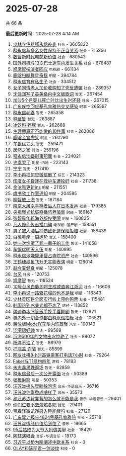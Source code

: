 # 2025-07-28

共 66 条


<!-- BEGIN -->

**最后更新时间**：2025-07-28 4:14 AM
1. [少林寺住持释永信被查](https://m.weibo.cn/search?containerid=100103type%3D1%26t%3D10%26q%3D%23%E5%B0%91%E6%9E%97%E5%AF%BA%E4%BD%8F%E6%8C%81%E9%87%8A%E6%B0%B8%E4%BF%A1%E8%A2%AB%E6%9F%A5%23&stream_entry_id=31&isnewpage=1&extparam=seat%3D1%26dgr%3D0%26q%3D%2523%25E5%25B0%2591%25E6%259E%2597%25E5%25AF%25BA%25E4%25BD%258F%25E6%258C%2581%25E9%2587%258A%25E6%25B0%25B8%25E4%25BF%25A1%25E8%25A2%25AB%25E6%259F%25A5%2523%26pos%3D0%26flag%3D16%26filter_type%3Drealtimehot%26stream_entry_id%3D31%26band_rank%3D1%26lcate%3D5001%26realpos%3D1%26cate%3D5001%26c_type%3D31%26display_time%3D1753634100%26pre_seqid%3D1753634100821010491396) `社会` - 3605822
2. [释永信与多名女性保持不正当关系](https://m.weibo.cn/search?containerid=100103type%3D1%26t%3D10%26q%3D%23%E9%87%8A%E6%B0%B8%E4%BF%A1%E4%B8%8E%E5%A4%9A%E5%90%8D%E5%A5%B3%E6%80%A7%E4%BF%9D%E6%8C%81%E4%B8%8D%E6%AD%A3%E5%BD%93%E5%85%B3%E7%B3%BB%23&stream_entry_id=31&isnewpage=1&extparam=seat%3D1%26dgr%3D0%26q%3D%2523%25E9%2587%258A%25E6%25B0%25B8%25E4%25BF%25A1%25E4%25B8%258E%25E5%25A4%259A%25E5%2590%258D%25E5%25A5%25B3%25E6%2580%25A7%25E4%25BF%259D%25E6%258C%2581%25E4%25B8%258D%25E6%25AD%25A3%25E5%25BD%2593%25E5%2585%25B3%25E7%25B3%25BB%2523%26pos%3D1%26flag%3D0%26filter_type%3Drealtimehot%26stream_entry_id%3D31%26band_rank%3D2%26lcate%3D5001%26realpos%3D2%26cate%3D5001%26c_type%3D31%26display_time%3D1753634100%26pre_seqid%3D1753634100821010491396) `社会` - 715356
3. [数智新时代电商新价值](https://m.weibo.cn/search?containerid=100103type%3D1%26t%3D10%26q%3D%23%E6%95%B0%E6%99%BA%E6%96%B0%E6%97%B6%E4%BB%A3%E7%94%B5%E5%95%86%E6%96%B0%E4%BB%B7%E5%80%BC%23&stream_entry_id=31&isnewpage=1&extparam=seat%3D1%26dgr%3D0%26q%3D%2523%25E6%2595%25B0%25E6%2599%25BA%25E6%2596%25B0%25E6%2597%25B6%25E4%25BB%25A3%25E7%2594%25B5%25E5%2595%2586%25E6%2596%25B0%25E4%25BB%25B7%25E5%2580%25BC%2523%26pos%3D2%26flag%3D0%26filter_type%3Drealtimehot%26stream_entry_id%3D31%26band_rank%3D3%26lcate%3D5001%26realpos%3D3%26cate%3D5001%26c_type%3D31%26display_time%3D1753634100%26pre_seqid%3D1753634100821010491396) `社会` - 680542
4. [国外司机与13岁巴士迷车内发生关系](https://m.weibo.cn/search?containerid=100103type%3D1%26t%3D10%26q%3D%23%E5%9B%BD%E5%A4%96%E5%8F%B8%E6%9C%BA%E4%B8%8E13%E5%B2%81%E5%B7%B4%E5%A3%AB%E8%BF%B7%E8%BD%A6%E5%86%85%E5%8F%91%E7%94%9F%E5%85%B3%E7%B3%BB%23&stream_entry_id=31&isnewpage=1&extparam=seat%3D1%26dgr%3D0%26q%3D%2523%25E5%259B%25BD%25E5%25A4%2596%25E5%258F%25B8%25E6%259C%25BA%25E4%25B8%258E13%25E5%25B2%2581%25E5%25B7%25B4%25E5%25A3%25AB%25E8%25BF%25B7%25E8%25BD%25A6%25E5%2586%2585%25E5%258F%2591%25E7%2594%259F%25E5%2585%25B3%25E7%25B3%25BB%2523%26pos%3D3%26flag%3D1%26filter_type%3Drealtimehot%26stream_entry_id%3D31%26band_rank%3D4%26lcate%3D5001%26realpos%3D4%26cate%3D5001%26c_type%3D31%26display_time%3D1753634100%26pre_seqid%3D1753634100821010491396) `社会` - 678487
5. [鸠摩智扮演者回应](https://m.weibo.cn/search?containerid=100103type%3D1%26t%3D10%26q%3D%23%E9%B8%A0%E6%91%A9%E6%99%BA%E6%89%AE%E6%BC%94%E8%80%85%E5%9B%9E%E5%BA%94%23&stream_entry_id=31&isnewpage=1&extparam=seat%3D1%26dgr%3D0%26q%3D%2523%25E9%25B8%25A0%25E6%2591%25A9%25E6%2599%25BA%25E6%2589%25AE%25E6%25BC%2594%25E8%2580%2585%25E5%259B%259E%25E5%25BA%2594%2523%26pos%3D4%26flag%3D2%26filter_type%3Drealtimehot%26stream_entry_id%3D31%26band_rank%3D5%26lcate%3D5001%26realpos%3D5%26cate%3D5001%26c_type%3D31%26display_time%3D1753634100%26pre_seqid%3D1753634100821010491396) `电视剧` - 661134
6. [鹿晗扫腿舞星奇摇](https://m.weibo.cn/search?containerid=100103type%3D1%26t%3D10%26q%3D%23%E9%B9%BF%E6%99%97%E6%89%AB%E8%85%BF%E8%88%9E%E6%98%9F%E5%A5%87%E6%91%87%23&stream_entry_id=31&isnewpage=1&extparam=seat%3D1%26dgr%3D0%26q%3D%2523%25E9%25B9%25BF%25E6%2599%2597%25E6%2589%25AB%25E8%2585%25BF%25E8%2588%259E%25E6%2598%259F%25E5%25A5%2587%25E6%2591%2587%2523%26pos%3D5%26flag%3D1%26filter_type%3Drealtimehot%26stream_entry_id%3D31%26band_rank%3D6%26lcate%3D5001%26realpos%3D6%26cate%3D5001%26c_type%3D31%26display_time%3D1753634100%26pre_seqid%3D1753634100821010491396) `明星` - 394784
7. [释永信育有私生子](https://m.weibo.cn/search?containerid=100103type%3D1%26t%3D10%26q%3D%23%E9%87%8A%E6%B0%B8%E4%BF%A1%E8%82%B2%E6%9C%89%E7%A7%81%E7%94%9F%E5%AD%90%23&stream_entry_id=31&isnewpage=1&extparam=seat%3D1%26dgr%3D0%26q%3D%2523%25E9%2587%258A%25E6%25B0%25B8%25E4%25BF%25A1%25E8%2582%25B2%25E6%259C%2589%25E7%25A7%2581%25E7%2594%259F%25E5%25AD%2590%2523%26pos%3D6%26flag%3D16%26filter_type%3Drealtimehot%26stream_entry_id%3D31%26band_rank%3D7%26lcate%3D5001%26realpos%3D7%26cate%3D5001%26c_type%3D31%26display_time%3D1753634100%26pre_seqid%3D1753634100821010491396) `社会` - 334512
8. [女子同情老人加价收购知了壳反遭骗](https://m.weibo.cn/search?containerid=100103type%3D1%26t%3D10%26q%3D%23%E5%A5%B3%E5%AD%90%E5%90%8C%E6%83%85%E8%80%81%E4%BA%BA%E5%8A%A0%E4%BB%B7%E6%94%B6%E8%B4%AD%E7%9F%A5%E4%BA%86%E5%A3%B3%E5%8F%8D%E9%81%AD%E9%AA%97%23&stream_entry_id=31&isnewpage=1&extparam=seat%3D1%26dgr%3D0%26q%3D%2523%25E5%25A5%25B3%25E5%25AD%2590%25E5%2590%258C%25E6%2583%2585%25E8%2580%2581%25E4%25BA%25BA%25E5%258A%25A0%25E4%25BB%25B7%25E6%2594%25B6%25E8%25B4%25AD%25E7%259F%25A5%25E4%25BA%2586%25E5%25A3%25B3%25E5%258F%258D%25E9%2581%25AD%25E9%25AA%2597%2523%26pos%3D19%26flag%3D1%26filter_type%3Drealtimehot%26stream_entry_id%3D31%26band_rank%3D20%26lcate%3D5001%26realpos%3D20%26cate%3D5001%26c_type%3D31%26display_time%3D1753634100%26pre_seqid%3D1753634100821010491396) `社会` - 289357
9. [沈佳润写了美美桑内中文版歌词](https://m.weibo.cn/search?containerid=100103type%3D1%26t%3D10%26q%3D%E6%B2%88%E4%BD%B3%E6%B6%A6%E5%86%99%E4%BA%86%E7%BE%8E%E7%BE%8E%E6%A1%91%E5%86%85%E4%B8%AD%E6%96%87%E7%89%88%E6%AD%8C%E8%AF%8D&stream_entry_id=31&isnewpage=1&extparam=seat%3D1%26dgr%3D0%26q%3D%25E6%25B2%2588%25E4%25BD%25B3%25E6%25B6%25A6%25E5%2586%2599%25E4%25BA%2586%25E7%25BE%258E%25E7%25BE%258E%25E6%25A1%2591%25E5%2586%2585%25E4%25B8%25AD%25E6%2596%2587%25E7%2589%2588%25E6%25AD%258C%25E8%25AF%258D%26pos%3D7%26flag%3D0%26filter_type%3Drealtimehot%26stream_entry_id%3D31%26band_rank%3D8%26lcate%3D5001%26realpos%3D8%26cate%3D5001%26c_type%3D31%26display_time%3D1753634100%26pre_seqid%3D1753634100821010491396) `暂无` - 267454
10. [加沙5个月婴儿死亡时比出生时还轻](https://m.weibo.cn/search?containerid=100103type%3D1%26t%3D10%26q%3D%23%E5%8A%A0%E6%B2%995%E4%B8%AA%E6%9C%88%E5%A9%B4%E5%84%BF%E6%AD%BB%E4%BA%A1%E6%97%B6%E6%AF%94%E5%87%BA%E7%94%9F%E6%97%B6%E8%BF%98%E8%BD%BB%23&stream_entry_id=31&isnewpage=1&extparam=seat%3D1%26dgr%3D0%26q%3D%2523%25E5%258A%25A0%25E6%25B2%25995%25E4%25B8%25AA%25E6%259C%2588%25E5%25A9%25B4%25E5%2584%25BF%25E6%25AD%25BB%25E4%25BA%25A1%25E6%2597%25B6%25E6%25AF%2594%25E5%2587%25BA%25E7%2594%259F%25E6%2597%25B6%25E8%25BF%2598%25E8%25BD%25BB%2523%26pos%3D8%26flag%3D0%26filter_type%3Drealtimehot%26stream_entry_id%3D31%26band_rank%3D9%26lcate%3D5001%26realpos%3D9%26cate%3D5001%26c_type%3D31%26display_time%3D1753634100%26pre_seqid%3D1753634100821010491396) `社会` - 267015
11. [广东疾控回应基孔肯雅热交叉感染](https://m.weibo.cn/search?containerid=100103type%3D1%26t%3D10%26q%3D%23%E5%B9%BF%E4%B8%9C%E7%96%BE%E6%8E%A7%E5%9B%9E%E5%BA%94%E5%9F%BA%E5%AD%94%E8%82%AF%E9%9B%85%E7%83%AD%E4%BA%A4%E5%8F%89%E6%84%9F%E6%9F%93%23&stream_entry_id=31&isnewpage=1&extparam=seat%3D1%26dgr%3D0%26q%3D%2523%25E5%25B9%25BF%25E4%25B8%259C%25E7%2596%25BE%25E6%258E%25A7%25E5%259B%259E%25E5%25BA%2594%25E5%259F%25BA%25E5%25AD%2594%25E8%2582%25AF%25E9%259B%2585%25E7%2583%25AD%25E4%25BA%25A4%25E5%258F%2589%25E6%2584%259F%25E6%259F%2593%2523%26pos%3D9%26flag%3D0%26filter_type%3Drealtimehot%26stream_entry_id%3D31%26band_rank%3D10%26lcate%3D5001%26realpos%3D10%26cate%3D5001%26c_type%3D31%26display_time%3D1753634100%26pre_seqid%3D1753634100821010491396) `时事` - 265597
12. [释永信老婆](https://m.weibo.cn/search?containerid=100103type%3D1%26t%3D10%26q%3D%E9%87%8A%E6%B0%B8%E4%BF%A1%E8%80%81%E5%A9%86&stream_entry_id=31&isnewpage=1&extparam=seat%3D1%26dgr%3D0%26q%3D%25E9%2587%258A%25E6%25B0%25B8%25E4%25BF%25A1%25E8%2580%2581%25E5%25A9%2586%26pos%3D10%26flag%3D1%26filter_type%3Drealtimehot%26stream_entry_id%3D31%26band_rank%3D11%26lcate%3D5001%26realpos%3D11%26cate%3D5001%26c_type%3D31%26display_time%3D1753634100%26pre_seqid%3D1753634100821010491396) `暂无` - 265358
13. [释延鲁](https://m.weibo.cn/search?containerid=100103type%3D1%26t%3D10%26q%3D%E9%87%8A%E5%BB%B6%E9%B2%81&stream_entry_id=31&isnewpage=1&extparam=seat%3D1%26dgr%3D0%26q%3D%25E9%2587%258A%25E5%25BB%25B6%25E9%25B2%2581%26pos%3D11%26flag%3D1%26filter_type%3Drealtimehot%26stream_entry_id%3D31%26band_rank%3D12%26lcate%3D5001%26realpos%3D12%26cate%3D5001%26c_type%3D31%26display_time%3D1753634100%26pre_seqid%3D1753634100821010491396) `暂无` - 263887
14. [冰饮料 猝死](https://m.weibo.cn/search?containerid=100103type%3D1%26t%3D10%26q%3D%E5%86%B0%E9%A5%AE%E6%96%99+%E7%8C%9D%E6%AD%BB&stream_entry_id=31&isnewpage=1&extparam=seat%3D1%26dgr%3D0%26q%3D%25E5%2586%25B0%25E9%25A5%25AE%25E6%2596%2599%2520%25E7%258C%259D%25E6%25AD%25BB%26pos%3D12%26flag%3D0%26filter_type%3Drealtimehot%26stream_entry_id%3D31%26band_rank%3D13%26lcate%3D5001%26realpos%3D13%26cate%3D5001%26c_type%3D31%26display_time%3D1753634100%26pre_seqid%3D1753634100821010491396) `暂无` - 262668
15. [生理期真正不能做的10件事](https://m.weibo.cn/search?containerid=100103type%3D1%26t%3D10%26q%3D%23%E7%94%9F%E7%90%86%E6%9C%9F%E7%9C%9F%E6%AD%A3%E4%B8%8D%E8%83%BD%E5%81%9A%E7%9A%8410%E4%BB%B6%E4%BA%8B%23&stream_entry_id=31&isnewpage=1&extparam=seat%3D1%26dgr%3D0%26q%3D%2523%25E7%2594%259F%25E7%2590%2586%25E6%259C%259F%25E7%259C%259F%25E6%25AD%25A3%25E4%25B8%258D%25E8%2583%25BD%25E5%2581%259A%25E7%259A%258410%25E4%25BB%25B6%25E4%25BA%258B%2523%26pos%3D13%26flag%3D0%26filter_type%3Drealtimehot%26stream_entry_id%3D31%26band_rank%3D14%26lcate%3D5001%26realpos%3D14%26cate%3D5001%26c_type%3D31%26display_time%3D1753634100%26pre_seqid%3D1753634100821010491396) `科普` - 262086
16. [鹿晗金宣虎笑](https://m.weibo.cn/search?containerid=100103type%3D1%26t%3D10%26q%3D%23%E9%B9%BF%E6%99%97%E9%87%91%E5%AE%A3%E8%99%8E%E7%AC%91%23&stream_entry_id=31&isnewpage=1&extparam=seat%3D1%26dgr%3D0%26q%3D%2523%25E9%25B9%25BF%25E6%2599%2597%25E9%2587%2591%25E5%25AE%25A3%25E8%2599%258E%25E7%25AC%2591%2523%26pos%3D14%26flag%3D1%26filter_type%3Drealtimehot%26stream_entry_id%3D31%26band_rank%3D15%26lcate%3D5001%26realpos%3D15%26cate%3D5001%26c_type%3D31%26display_time%3D1753634100%26pre_seqid%3D1753634100821010491396) `明星` - 260290
17. [车银优寸头](https://m.weibo.cn/search?containerid=100103type%3D1%26t%3D10%26q%3D%23%E8%BD%A6%E9%93%B6%E4%BC%98%E5%AF%B8%E5%A4%B4%23&stream_entry_id=31&isnewpage=1&extparam=seat%3D1%26dgr%3D0%26q%3D%2523%25E8%25BD%25A6%25E9%2593%25B6%25E4%25BC%2598%25E5%25AF%25B8%25E5%25A4%25B4%2523%26pos%3D15%26flag%3D0%26filter_type%3Drealtimehot%26stream_entry_id%3D31%26band_rank%3D16%26lcate%3D5001%26realpos%3D16%26cate%3D5001%26c_type%3D31%26display_time%3D1753634100%26pre_seqid%3D1753634100821010491396) `暂无` - 259471
18. [居然之家](https://m.weibo.cn/search?containerid=100103type%3D1%26t%3D10%26q%3D%E5%B1%85%E7%84%B6%E4%B9%8B%E5%AE%B6&stream_entry_id=31&isnewpage=1&extparam=seat%3D1%26dgr%3D0%26q%3D%25E5%25B1%2585%25E7%2584%25B6%25E4%25B9%258B%25E5%25AE%25B6%26pos%3D16%26flag%3D1%26filter_type%3Drealtimehot%26stream_entry_id%3D31%26band_rank%3D17%26lcate%3D5001%26realpos%3D17%26cate%3D5001%26c_type%3D31%26display_time%3D1753634100%26pre_seqid%3D1753634100821010491396) `其他` - 259196
19. [释永信涉嫌刑事犯罪](https://m.weibo.cn/search?containerid=100103type%3D1%26t%3D10%26q%3D%23%E9%87%8A%E6%B0%B8%E4%BF%A1%E6%B6%89%E5%AB%8C%E5%88%91%E4%BA%8B%E7%8A%AF%E7%BD%AA%23&stream_entry_id=31&isnewpage=1&extparam=seat%3D1%26dgr%3D0%26q%3D%2523%25E9%2587%258A%25E6%25B0%25B8%25E4%25BF%25A1%25E6%25B6%2589%25E5%25AB%258C%25E5%2588%2591%25E4%25BA%258B%25E7%258A%25AF%25E7%25BD%25AA%2523%26pos%3D18%26flag%3D0%26filter_type%3Drealtimehot%26stream_entry_id%3D31%26band_rank%3D19%26lcate%3D5001%26realpos%3D19%26cate%3D5001%26c_type%3D31%26display_time%3D1753634100%26pre_seqid%3D1753634100821010491396) `社会` - 234021
20. [许嵩哭了](https://m.weibo.cn/search?containerid=100103type%3D1%26t%3D10%26q%3D%E8%AE%B8%E5%B5%A9%E5%93%AD%E4%BA%86&stream_entry_id=31&isnewpage=1&extparam=seat%3D1%26dgr%3D0%26q%3D%25E8%25AE%25B8%25E5%25B5%25A9%25E5%2593%25AD%25E4%25BA%2586%26pos%3D17%26flag%3D1%26filter_type%3Drealtimehot%26stream_entry_id%3D31%26band_rank%3D18%26lcate%3D5001%26realpos%3D18%26cate%3D5001%26c_type%3D31%26display_time%3D1753634100%26pre_seqid%3D1753634100821010491396) `明星-内地` - 223143
21. [宁宁](https://m.weibo.cn/search?containerid=100103type%3D1%26t%3D10%26q%3D%E5%AE%81%E5%AE%81&stream_entry_id=31&isnewpage=1&extparam=seat%3D1%26dgr%3D0%26q%3D%25E5%25AE%2581%25E5%25AE%2581%26pos%3D20%26flag%3D0%26filter_type%3Drealtimehot%26stream_entry_id%3D31%26band_rank%3D21%26lcate%3D5001%26realpos%3D21%26cate%3D5001%26c_type%3D31%26display_time%3D1753634100%26pre_seqid%3D1753634100821010491396) `暂无` - 217410
22. [李小冉把何炅微信删了](https://m.weibo.cn/search?containerid=100103type%3D1%26t%3D10%26q%3D%E6%9D%8E%E5%B0%8F%E5%86%89%E6%8A%8A%E4%BD%95%E7%82%85%E5%BE%AE%E4%BF%A1%E5%88%A0%E4%BA%86&stream_entry_id=31&isnewpage=1&extparam=seat%3D1%26dgr%3D0%26q%3D%25E6%259D%258E%25E5%25B0%258F%25E5%2586%2589%25E6%258A%258A%25E4%25BD%2595%25E7%2582%2585%25E5%25BE%25AE%25E4%25BF%25A1%25E5%2588%25A0%25E4%25BA%2586%26pos%3D21%26flag%3D2%26filter_type%3Drealtimehot%26stream_entry_id%3D31%26band_rank%3D22%26lcate%3D5001%26realpos%3D22%26cate%3D5001%26c_type%3D31%26display_time%3D1753634100%26pre_seqid%3D1753634100821010491396) `综艺` - 214323
23. [印度女子昏迷在救护车遭轮奸](https://m.weibo.cn/search?containerid=100103type%3D1%26t%3D10%26q%3D%23%E5%8D%B0%E5%BA%A6%E5%A5%B3%E5%AD%90%E6%98%8F%E8%BF%B7%E5%9C%A8%E6%95%91%E6%8A%A4%E8%BD%A6%E9%81%AD%E8%BD%AE%E5%A5%B8%23&stream_entry_id=31&isnewpage=1&extparam=seat%3D1%26dgr%3D0%26q%3D%2523%25E5%258D%25B0%25E5%25BA%25A6%25E5%25A5%25B3%25E5%25AD%2590%25E6%2598%258F%25E8%25BF%25B7%25E5%259C%25A8%25E6%2595%2591%25E6%258A%25A4%25E8%25BD%25A6%25E9%2581%25AD%25E8%25BD%25AE%25E5%25A5%25B8%2523%26pos%3D22%26flag%3D0%26filter_type%3Drealtimehot%26stream_entry_id%3D31%26band_rank%3D23%26lcate%3D5001%26realpos%3D23%26cate%3D5001%26c_type%3D31%26display_time%3D1753634100%26pre_seqid%3D1753634100821010491396) `社会` - 211738
24. [金泫雅更新ins](https://m.weibo.cn/search?containerid=100103type%3D1%26t%3D10%26q%3D%23%E9%87%91%E6%B3%AB%E9%9B%85%E6%9B%B4%E6%96%B0ins%23&stream_entry_id=31&isnewpage=1&extparam=seat%3D1%26dgr%3D0%26q%3D%2523%25E9%2587%2591%25E6%25B3%25AB%25E9%259B%2585%25E6%259B%25B4%25E6%2596%25B0ins%2523%26pos%3D23%26flag%3D0%26filter_type%3Drealtimehot%26stream_entry_id%3D31%26band_rank%3D24%26lcate%3D5001%26realpos%3D24%26cate%3D5001%26c_type%3D31%26display_time%3D1753634100%26pre_seqid%3D1753634100821010491396) `明星` - 211551
25. [虞书欣工作室通知](https://m.weibo.cn/search?containerid=100103type%3D1%26t%3D10%26q%3D%23%E8%99%9E%E4%B9%A6%E6%AC%A3%E5%B7%A5%E4%BD%9C%E5%AE%A4%E9%80%9A%E7%9F%A5%23&stream_entry_id=31&isnewpage=1&extparam=seat%3D1%26dgr%3D0%26q%3D%2523%25E8%2599%259E%25E4%25B9%25A6%25E6%25AC%25A3%25E5%25B7%25A5%25E4%25BD%259C%25E5%25AE%25A4%25E9%2580%259A%25E7%259F%25A5%2523%26pos%3D24%26flag%3D0%26filter_type%3Drealtimehot%26stream_entry_id%3D31%26band_rank%3D25%26lcate%3D5001%26realpos%3D25%26cate%3D5001%26c_type%3D31%26display_time%3D1753634100%26pre_seqid%3D1753634100821010491396) `明星` - 204595
26. [柳智敏上海](https://m.weibo.cn/search?containerid=100103type%3D1%26t%3D10%26q%3D%E6%9F%B3%E6%99%BA%E6%95%8F%E4%B8%8A%E6%B5%B7&stream_entry_id=31&isnewpage=1&extparam=seat%3D1%26dgr%3D0%26q%3D%25E6%259F%25B3%25E6%2599%25BA%25E6%2595%258F%25E4%25B8%258A%25E6%25B5%25B7%26pos%3D25%26flag%3D0%26filter_type%3Drealtimehot%26stream_entry_id%3D31%26band_rank%3D26%26lcate%3D5001%26realpos%3D26%26cate%3D5001%26c_type%3D31%26display_time%3D1753634100%26pre_seqid%3D1753634100821010491396) `暂无` - 187184
27. [南京大屠杀幸存者后人在日本发声](https://m.weibo.cn/search?containerid=100103type%3D1%26t%3D10%26q%3D%23%E5%8D%97%E4%BA%AC%E5%A4%A7%E5%B1%A0%E6%9D%80%E5%B9%B8%E5%AD%98%E8%80%85%E5%90%8E%E4%BA%BA%E5%9C%A8%E6%97%A5%E6%9C%AC%E5%8F%91%E5%A3%B0%23&stream_entry_id=31&isnewpage=1&extparam=seat%3D1%26dgr%3D0%26q%3D%2523%25E5%258D%2597%25E4%25BA%25AC%25E5%25A4%25A7%25E5%25B1%25A0%25E6%259D%2580%25E5%25B9%25B8%25E5%25AD%2598%25E8%2580%2585%25E5%2590%258E%25E4%25BA%25BA%25E5%259C%25A8%25E6%2597%25A5%25E6%259C%25AC%25E5%258F%2591%25E5%25A3%25B0%2523%26pos%3D42%26flag%3D1%26filter_type%3Drealtimehot%26stream_entry_id%3D31%26band_rank%3D43%26lcate%3D5001%26realpos%3D43%26cate%3D5001%26c_type%3D31%26display_time%3D1753634100%26pre_seqid%3D1753634100821010491396) `社会` - 179385
28. [央视曝光私域直播坑老骗局](https://m.weibo.cn/search?containerid=100103type%3D1%26t%3D10%26q%3D%23%E5%A4%AE%E8%A7%86%E6%9B%9D%E5%85%89%E7%A7%81%E5%9F%9F%E7%9B%B4%E6%92%AD%E5%9D%91%E8%80%81%E9%AA%97%E5%B1%80%23&stream_entry_id=31&isnewpage=1&extparam=seat%3D1%26dgr%3D0%26q%3D%2523%25E5%25A4%25AE%25E8%25A7%2586%25E6%259B%259D%25E5%2585%2589%25E7%25A7%2581%25E5%259F%259F%25E7%259B%25B4%25E6%2592%25AD%25E5%259D%2591%25E8%2580%2581%25E9%25AA%2597%25E5%25B1%2580%2523%26pos%3D26%26flag%3D1%26filter_type%3Drealtimehot%26stream_entry_id%3D31%26band_rank%3D27%26lcate%3D5001%26realpos%3D27%26cate%3D5001%26c_type%3D31%26display_time%3D1753634100%26pre_seqid%3D1753634100821010491396) `财经` - 166167
29. [张碧晨年轮海外版权受限](https://m.weibo.cn/search?containerid=100103type%3D1%26t%3D10%26q%3D%23%E5%BC%A0%E7%A2%A7%E6%99%A8%E5%B9%B4%E8%BD%AE%E6%B5%B7%E5%A4%96%E7%89%88%E6%9D%83%E5%8F%97%E9%99%90%23&stream_entry_id=31&isnewpage=1&extparam=seat%3D1%26dgr%3D0%26q%3D%2523%25E5%25BC%25A0%25E7%25A2%25A7%25E6%2599%25A8%25E5%25B9%25B4%25E8%25BD%25AE%25E6%25B5%25B7%25E5%25A4%2596%25E7%2589%2588%25E6%259D%2583%25E5%258F%2597%25E9%2599%2590%2523%26pos%3D27%26flag%3D0%26filter_type%3Drealtimehot%26stream_entry_id%3D31%26band_rank%3D28%26lcate%3D5001%26realpos%3D28%26cate%3D5001%26c_type%3D31%26display_time%3D1753634100%26pre_seqid%3D1753634100821010491396) `明星` - 160825
30. [凡人修仙传首播口碑](https://m.weibo.cn/search?containerid=100103type%3D1%26t%3D10%26q%3D%E5%87%A1%E4%BA%BA%E4%BF%AE%E4%BB%99%E4%BC%A0%E9%A6%96%E6%92%AD%E5%8F%A3%E7%A2%91&stream_entry_id=31&isnewpage=1&extparam=seat%3D1%26dgr%3D0%26q%3D%25E5%2587%25A1%25E4%25BA%25BA%25E4%25BF%25AE%25E4%25BB%2599%25E4%25BC%25A0%25E9%25A6%2596%25E6%2592%25AD%25E5%258F%25A3%25E7%25A2%2591%26pos%3D28%26flag%3D0%26filter_type%3Drealtimehot%26stream_entry_id%3D31%26band_rank%3D29%26lcate%3D5001%26realpos%3D29%26cate%3D5001%26c_type%3D31%26display_time%3D1753634100%26pre_seqid%3D1753634100821010491396) `电视剧-国产剧` - 158551
31. [男子被人酒后捅伤致死遭保险拒赔](https://m.weibo.cn/search?containerid=100103type%3D1%26t%3D10%26q%3D%23%E7%94%B7%E5%AD%90%E8%A2%AB%E4%BA%BA%E9%85%92%E5%90%8E%E6%8D%85%E4%BC%A4%E8%87%B4%E6%AD%BB%E9%81%AD%E4%BF%9D%E9%99%A9%E6%8B%92%E8%B5%94%23&stream_entry_id=31&isnewpage=1&extparam=seat%3D1%26dgr%3D0%26q%3D%2523%25E7%2594%25B7%25E5%25AD%2590%25E8%25A2%25AB%25E4%25BA%25BA%25E9%2585%2592%25E5%2590%258E%25E6%258D%2585%25E4%25BC%25A4%25E8%2587%25B4%25E6%25AD%25BB%25E9%2581%25AD%25E4%25BF%259D%25E9%2599%25A9%25E6%258B%2592%25E8%25B5%2594%2523%26pos%3D29%26flag%3D1%26filter_type%3Drealtimehot%26stream_entry_id%3D31%26band_rank%3D30%26lcate%3D5001%26realpos%3D30%26cate%3D5001%26c_type%3D31%26display_time%3D1753634100%26pre_seqid%3D1753634100821010491396) `社会` - 158439
32. [白桃星座一周运势](https://m.weibo.cn/search?containerid=100103type%3D1%26t%3D10%26q%3D%E7%99%BD%E6%A1%83%E6%98%9F%E5%BA%A7%E4%B8%80%E5%91%A8%E8%BF%90%E5%8A%BF&stream_entry_id=31&isnewpage=1&extparam=seat%3D1%26dgr%3D0%26q%3D%25E7%2599%25BD%25E6%25A1%2583%25E6%2598%259F%25E5%25BA%25A7%25E4%25B8%2580%25E5%2591%25A8%25E8%25BF%2590%25E5%258A%25BF%26pos%3D30%26flag%3D1%26filter_type%3Drealtimehot%26stream_entry_id%3D31%26band_rank%3D31%26lcate%3D5001%26realpos%3D31%26cate%3D5001%26c_type%3D31%26display_time%3D1753634100%26pre_seqid%3D1753634100821010491396) `暂无` - 158400
33. [她一次性做了我一辈子的工作](https://m.weibo.cn/search?containerid=100103type%3D1%26t%3D10%26q%3D%E5%A5%B9%E4%B8%80%E6%AC%A1%E6%80%A7%E5%81%9A%E4%BA%86%E6%88%91%E4%B8%80%E8%BE%88%E5%AD%90%E7%9A%84%E5%B7%A5%E4%BD%9C&stream_entry_id=31&isnewpage=1&extparam=seat%3D1%26dgr%3D0%26q%3D%25E5%25A5%25B9%25E4%25B8%2580%25E6%25AC%25A1%25E6%2580%25A7%25E5%2581%259A%25E4%25BA%2586%25E6%2588%2591%25E4%25B8%2580%25E8%25BE%2588%25E5%25AD%2590%25E7%259A%2584%25E5%25B7%25A5%25E4%25BD%259C%26pos%3D31%26flag%3D0%26filter_type%3Drealtimehot%26stream_entry_id%3D31%26band_rank%3D32%26lcate%3D5001%26realpos%3D32%26cate%3D5001%26c_type%3D31%26display_time%3D1753634100%26pre_seqid%3D1753634100821010491396) `暂无` - 141658
34. [车银优明天入伍](https://m.weibo.cn/search?containerid=100103type%3D1%26t%3D10%26q%3D%23%E8%BD%A6%E9%93%B6%E4%BC%98%E6%98%8E%E5%A4%A9%E5%85%A5%E4%BC%8D%23&stream_entry_id=31&isnewpage=1&extparam=seat%3D1%26dgr%3D0%26q%3D%2523%25E8%25BD%25A6%25E9%2593%25B6%25E4%25BC%2598%25E6%2598%258E%25E5%25A4%25A9%25E5%2585%25A5%25E4%25BC%258D%2523%26pos%3D32%26flag%3D1%26filter_type%3Drealtimehot%26stream_entry_id%3D31%26band_rank%3D33%26lcate%3D5001%26realpos%3D33%26cate%3D5001%26c_type%3D31%26display_time%3D1753634100%26pre_seqid%3D1753634100821010491396) `明星` - 140895
35. [释永信涉嫌挪用侵占寺院资产](https://m.weibo.cn/search?containerid=100103type%3D1%26t%3D10%26q%3D%23%E9%87%8A%E6%B0%B8%E4%BF%A1%E6%B6%89%E5%AB%8C%E6%8C%AA%E7%94%A8%E4%BE%B5%E5%8D%A0%E5%AF%BA%E9%99%A2%E8%B5%84%E4%BA%A7%23&stream_entry_id=31&isnewpage=1&extparam=seat%3D1%26dgr%3D0%26q%3D%2523%25E9%2587%258A%25E6%25B0%25B8%25E4%25BF%25A1%25E6%25B6%2589%25E5%25AB%258C%25E6%258C%25AA%25E7%2594%25A8%25E4%25BE%25B5%25E5%258D%25A0%25E5%25AF%25BA%25E9%2599%25A2%25E8%25B5%2584%25E4%25BA%25A7%2523%26pos%3D33%26flag%3D0%26filter_type%3Drealtimehot%26stream_entry_id%3D31%26band_rank%3D34%26lcate%3D5001%26realpos%3D34%26cate%3D5001%26c_type%3D31%26display_time%3D1753634100%26pre_seqid%3D1753634100821010491396) `社会` - 140596
36. [王鹤棣咸鱼飞升无实物表演](https://m.weibo.cn/search?containerid=100103type%3D1%26t%3D10%26q%3D%23%E7%8E%8B%E9%B9%A4%E6%A3%A3%E5%92%B8%E9%B1%BC%E9%A3%9E%E5%8D%87%E6%97%A0%E5%AE%9E%E7%89%A9%E8%A1%A8%E6%BC%94%23&stream_entry_id=31&isnewpage=1&extparam=seat%3D1%26dgr%3D0%26q%3D%2523%25E7%258E%258B%25E9%25B9%25A4%25E6%25A3%25A3%25E5%2592%25B8%25E9%25B1%25BC%25E9%25A3%259E%25E5%258D%2587%25E6%2597%25A0%25E5%25AE%259E%25E7%2589%25A9%25E8%25A1%25A8%25E6%25BC%2594%2523%26pos%3D34%26flag%3D1%26filter_type%3Drealtimehot%26stream_entry_id%3D31%26band_rank%3D35%26lcate%3D5001%26realpos%3D35%26cate%3D5001%26c_type%3D31%26display_time%3D1753634100%26pre_seqid%3D1753634100821010491396) `明星` - 128014
37. [赵今麦健身](https://m.weibo.cn/search?containerid=100103type%3D1%26t%3D10%26q%3D%23%E8%B5%B5%E4%BB%8A%E9%BA%A6%E5%81%A5%E8%BA%AB%23&stream_entry_id=31&isnewpage=1&extparam=seat%3D1%26dgr%3D0%26q%3D%2523%25E8%25B5%25B5%25E4%25BB%258A%25E9%25BA%25A6%25E5%2581%25A5%25E8%25BA%25AB%2523%26pos%3D35%26flag%3D0%26filter_type%3Drealtimehot%26stream_entry_id%3D31%26band_rank%3D36%26lcate%3D5001%26realpos%3D36%26cate%3D5001%26c_type%3D31%26display_time%3D1753634100%26pre_seqid%3D1753634100821010491396) `明星` - 125078
38. [台风](https://m.weibo.cn/search?containerid=100103type%3D1%26t%3D10%26q%3D%E5%8F%B0%E9%A3%8E&stream_entry_id=31&isnewpage=1&extparam=seat%3D1%26dgr%3D0%26q%3D%25E5%258F%25B0%25E9%25A3%258E%26pos%3D36%26flag%3D1%26filter_type%3Drealtimehot%26stream_entry_id%3D31%26band_rank%3D37%26lcate%3D5001%26realpos%3D37%26cate%3D5001%26c_type%3D31%26display_time%3D1753634100%26pre_seqid%3D1753634100821010491396) `社会` - 120753
39. [鸠摩智](https://m.weibo.cn/search?containerid=100103type%3D1%26t%3D10%26q%3D%E9%B8%A0%E6%91%A9%E6%99%BA&stream_entry_id=31&isnewpage=1&extparam=seat%3D1%26dgr%3D0%26q%3D%25E9%25B8%25A0%25E6%2591%25A9%25E6%2599%25BA%26pos%3D46%26flag%3D1%26filter_type%3Drealtimehot%26stream_entry_id%3D31%26band_rank%3D47%26lcate%3D5001%26realpos%3D47%26cate%3D5001%26c_type%3D31%26display_time%3D1753634100%26pre_seqid%3D1753634100821010491396) `暂无` - 118524
40. [10号台风白鹿即将生成或直奔江浙沪](https://m.weibo.cn/search?containerid=100103type%3D1%26t%3D10%26q%3D%2310%E5%8F%B7%E5%8F%B0%E9%A3%8E%E7%99%BD%E9%B9%BF%E5%8D%B3%E5%B0%86%E7%94%9F%E6%88%90%E6%88%96%E7%9B%B4%E5%A5%94%E6%B1%9F%E6%B5%99%E6%B2%AA%23&stream_entry_id=31&isnewpage=1&extparam=seat%3D1%26dgr%3D0%26q%3D%252310%25E5%258F%25B7%25E5%258F%25B0%25E9%25A3%258E%25E7%2599%25BD%25E9%25B9%25BF%25E5%258D%25B3%25E5%25B0%2586%25E7%2594%259F%25E6%2588%2590%25E6%2588%2596%25E7%259B%25B4%25E5%25A5%2594%25E6%25B1%259F%25E6%25B5%2599%25E6%25B2%25AA%2523%26pos%3D37%26flag%3D0%26filter_type%3Drealtimehot%26stream_entry_id%3D31%26band_rank%3D38%26lcate%3D5001%26realpos%3D38%26cate%3D5001%26c_type%3D31%26display_time%3D1753634100%26pre_seqid%3D1753634100821010491396) `社会` - 116606
41. [李小冉说一路繁花塌的也不是我](https://m.weibo.cn/search?containerid=100103type%3D1%26t%3D10%26q%3D%23%E6%9D%8E%E5%B0%8F%E5%86%89%E8%AF%B4%E4%B8%80%E8%B7%AF%E7%B9%81%E8%8A%B1%E5%A1%8C%E7%9A%84%E4%B9%9F%E4%B8%8D%E6%98%AF%E6%88%91%23&stream_entry_id=31&isnewpage=1&extparam=seat%3D1%26dgr%3D0%26q%3D%2523%25E6%259D%258E%25E5%25B0%258F%25E5%2586%2589%25E8%25AF%25B4%25E4%25B8%2580%25E8%25B7%25AF%25E7%25B9%2581%25E8%258A%25B1%25E5%25A1%258C%25E7%259A%2584%25E4%25B9%259F%25E4%25B8%258D%25E6%2598%25AF%25E6%2588%2591%2523%26pos%3D38%26flag%3D0%26filter_type%3Drealtimehot%26stream_entry_id%3D31%26band_rank%3D39%26lcate%3D5001%26realpos%3D39%26cate%3D5001%26c_type%3D31%26display_time%3D1753634100%26pre_seqid%3D1753634100821010491396) `明星` - 116343
42. [少林景区将全面实行线上预约购票](https://m.weibo.cn/search?containerid=100103type%3D1%26t%3D10%26q%3D%23%E5%B0%91%E6%9E%97%E6%99%AF%E5%8C%BA%E5%B0%86%E5%85%A8%E9%9D%A2%E5%AE%9E%E8%A1%8C%E7%BA%BF%E4%B8%8A%E9%A2%84%E7%BA%A6%E8%B4%AD%E7%A5%A8%23&stream_entry_id=31&isnewpage=1&extparam=seat%3D1%26dgr%3D0%26q%3D%2523%25E5%25B0%2591%25E6%259E%2597%25E6%2599%25AF%25E5%258C%25BA%25E5%25B0%2586%25E5%2585%25A8%25E9%259D%25A2%25E5%25AE%259E%25E8%25A1%258C%25E7%25BA%25BF%25E4%25B8%258A%25E9%25A2%2584%25E7%25BA%25A6%25E8%25B4%25AD%25E7%25A5%25A8%2523%26pos%3D39%26flag%3D1%26filter_type%3Drealtimehot%26stream_entry_id%3D31%26band_rank%3D40%26lcate%3D5001%26realpos%3D40%26cate%3D5001%26c_type%3D31%26display_time%3D1753634100%26pre_seqid%3D1753634100821010491396) `社会` - 115481
43. [韩国热到冰美式都不冰了](https://m.weibo.cn/search?containerid=100103type%3D1%26t%3D10%26q%3D%23%E9%9F%A9%E5%9B%BD%E7%83%AD%E5%88%B0%E5%86%B0%E7%BE%8E%E5%BC%8F%E9%83%BD%E4%B8%8D%E5%86%B0%E4%BA%86%23&stream_entry_id=31&isnewpage=1&extparam=seat%3D1%26dgr%3D0%26q%3D%2523%25E9%259F%25A9%25E5%259B%25BD%25E7%2583%25AD%25E5%2588%25B0%25E5%2586%25B0%25E7%25BE%258E%25E5%25BC%258F%25E9%2583%25BD%25E4%25B8%258D%25E5%2586%25B0%25E4%25BA%2586%2523%26pos%3D40%26flag%3D1%26filter_type%3Drealtimehot%26stream_entry_id%3D31%26band_rank%3D41%26lcate%3D5001%26realpos%3D41%26cate%3D5001%26c_type%3D31%26display_time%3D1753634100%26pre_seqid%3D1753634100821010491396) `财经` - 113852
44. [偶遇李冰冰管乐手挽手看舞剧](https://m.weibo.cn/search?containerid=100103type%3D1%26t%3D10%26q%3D%E5%81%B6%E9%81%87%E6%9D%8E%E5%86%B0%E5%86%B0%E7%AE%A1%E4%B9%90%E6%89%8B%E6%8C%BD%E6%89%8B%E7%9C%8B%E8%88%9E%E5%89%A7&stream_entry_id=31&isnewpage=1&extparam=seat%3D1%26dgr%3D0%26q%3D%25E5%2581%25B6%25E9%2581%2587%25E6%259D%258E%25E5%2586%25B0%25E5%2586%25B0%25E7%25AE%25A1%25E4%25B9%2590%25E6%2589%258B%25E6%258C%25BD%25E6%2589%258B%25E7%259C%258B%25E8%2588%259E%25E5%2589%25A7%26pos%3D41%26flag%3D0%26filter_type%3Drealtimehot%26stream_entry_id%3D31%26band_rank%3D42%26lcate%3D5001%26realpos%3D42%26cate%3D5001%26c_type%3D31%26display_time%3D1753634100%26pre_seqid%3D1753634100821010491396) `暂无` - 112821
45. [寺内外一切合作都由释永信拍板](https://m.weibo.cn/search?containerid=100103type%3D1%26t%3D10%26q%3D%23%E5%AF%BA%E5%86%85%E5%A4%96%E4%B8%80%E5%88%87%E5%90%88%E4%BD%9C%E9%83%BD%E7%94%B1%E9%87%8A%E6%B0%B8%E4%BF%A1%E6%8B%8D%E6%9D%BF%23&stream_entry_id=31&isnewpage=1&extparam=seat%3D1%26dgr%3D0%26q%3D%2523%25E5%25AF%25BA%25E5%2586%2585%25E5%25A4%2596%25E4%25B8%2580%25E5%2588%2587%25E5%2590%2588%25E4%25BD%259C%25E9%2583%25BD%25E7%2594%25B1%25E9%2587%258A%25E6%25B0%25B8%25E4%25BF%25A1%25E6%258B%258D%25E6%259D%25BF%2523%26pos%3D43%26flag%3D1%26filter_type%3Drealtimehot%26stream_entry_id%3D31%26band_rank%3D44%26lcate%3D5001%26realpos%3D44%26cate%3D5001%26c_type%3D31%26display_time%3D1753634100%26pre_seqid%3D1753634100821010491396) `社会` - 105521
46. [廉价版ModelY车型内饰首曝](https://m.weibo.cn/search?containerid=100103type%3D1%26t%3D10%26q%3D%23%E5%BB%89%E4%BB%B7%E7%89%88ModelY%E8%BD%A6%E5%9E%8B%E5%86%85%E9%A5%B0%E9%A6%96%E6%9B%9D%23&stream_entry_id=31&isnewpage=1&extparam=seat%3D1%26dgr%3D0%26q%3D%2523%25E5%25BB%2589%25E4%25BB%25B7%25E7%2589%2588ModelY%25E8%25BD%25A6%25E5%259E%258B%25E5%2586%2585%25E9%25A5%25B0%25E9%25A6%2596%25E6%259B%259D%2523%26pos%3D44%26flag%3D0%26filter_type%3Drealtimehot%26stream_entry_id%3D31%26band_rank%3D45%26lcate%3D5001%26realpos%3D45%26cate%3D5001%26c_type%3D31%26display_time%3D1753634100%26pre_seqid%3D1753634100821010491396) `汽车` - 100149
47. [毕雯珺好帅](https://m.weibo.cn/search?containerid=100103type%3D1%26t%3D10%26q%3D%E6%AF%95%E9%9B%AF%E7%8F%BA%E5%A5%BD%E5%B8%85&stream_entry_id=31&isnewpage=1&extparam=seat%3D1%26dgr%3D0%26q%3D%25E6%25AF%2595%25E9%259B%25AF%25E7%258F%25BA%25E5%25A5%25BD%25E5%25B8%2585%26pos%3D45%26flag%3D0%26filter_type%3Drealtimehot%26stream_entry_id%3D31%26band_rank%3D46%26lcate%3D5001%26realpos%3D46%26cate%3D5001%26c_type%3D31%26display_time%3D1753634100%26pre_seqid%3D1753634100821010491396) `暂无` - 99569
48. [沉海500年的文物出水惊艳了](https://m.weibo.cn/search?containerid=100103type%3D1%26t%3D10%26q%3D%23%E6%B2%89%E6%B5%B7500%E5%B9%B4%E7%9A%84%E6%96%87%E7%89%A9%E5%87%BA%E6%B0%B4%E6%83%8A%E8%89%B3%E4%BA%86%23&stream_entry_id=31&isnewpage=1&extparam=seat%3D1%26q%3D%2523%25E6%25B2%2589%25E6%25B5%25B7500%25E5%25B9%25B4%25E7%259A%2584%25E6%2596%2587%25E7%2589%25A9%25E5%2587%25BA%25E6%25B0%25B4%25E6%2583%258A%25E8%2589%25B3%25E4%25BA%2586%2523%26dgr%3D0%26band_rank%3D28%26filter_type%3Drealtimehot%26cate%3D5001%26flag%3D1%26realpos%3D28%26pos%3D27%26stream_entry_id%3D31%26c_type%3D31%26lcate%3D5001%26display_time%3D1753637280%26pre_seqid%3D17536372799890055554) `社会` - 89072
49. [杨洋不油了](https://m.weibo.cn/search?containerid=100103type%3D1%26t%3D10%26q%3D%E6%9D%A8%E6%B4%8B%E4%B8%8D%E6%B2%B9%E4%BA%86&stream_entry_id=31&isnewpage=1&extparam=seat%3D1%26dgr%3D0%26q%3D%25E6%259D%25A8%25E6%25B4%258B%25E4%25B8%258D%25E6%25B2%25B9%25E4%25BA%2586%26pos%3D47%26flag%3D0%26filter_type%3Drealtimehot%26stream_entry_id%3D31%26band_rank%3D48%26lcate%3D5001%26realpos%3D48%26cate%3D5001%26c_type%3D31%26display_time%3D1753634100%26pre_seqid%3D1753634100821010491396) `暂无` - 86979
50. [拧瓶盖 诈骗](https://m.weibo.cn/search?containerid=100103type%3D1%26t%3D10%26q%3D%E6%8B%A7%E7%93%B6%E7%9B%96+%E8%AF%88%E9%AA%97&stream_entry_id=31&isnewpage=1&extparam=seat%3D1%26band_rank%3D19%26q%3D%25E6%258B%25A7%25E7%2593%25B6%25E7%259B%2596%2520%25E8%25AF%2588%25E9%25AA%2597%26dgr%3D0%26filter_type%3Drealtimehot%26realpos%3D19%26c_type%3D31%26cate%3D5001%26lcate%3D5001%26stream_entry_id%3D31%26pos%3D18%26flag%3D1%26display_time%3D1753644311%26pre_seqid%3D1753644311230010209687) `暂无` - 85899
51. [网友吐槽8小时高铁乘客打电话7小时](https://m.weibo.cn/search?containerid=100103type%3D1%26t%3D10%26q%3D%23%E7%BD%91%E5%8F%8B%E5%90%90%E6%A7%BD8%E5%B0%8F%E6%97%B6%E9%AB%98%E9%93%81%E4%B9%98%E5%AE%A2%E6%89%93%E7%94%B5%E8%AF%9D7%E5%B0%8F%E6%97%B6%23&stream_entry_id=31&isnewpage=1&extparam=seat%3D1%26dgr%3D0%26q%3D%2523%25E7%25BD%2591%25E5%258F%258B%25E5%2590%2590%25E6%25A7%25BD8%25E5%25B0%258F%25E6%2597%25B6%25E9%25AB%2598%25E9%2593%2581%25E4%25B9%2598%25E5%25AE%25A2%25E6%2589%2593%25E7%2594%25B5%25E8%25AF%259D7%25E5%25B0%258F%25E6%2597%25B6%2523%26pos%3D48%26flag%3D0%26filter_type%3Drealtimehot%26stream_entry_id%3D31%26band_rank%3D49%26lcate%3D5001%26realpos%3D49%26cate%3D5001%26c_type%3D31%26display_time%3D1753634100%26pre_seqid%3D1753634100821010491396) `社会` - 79264
52. [Faker与T1续约四年](https://m.weibo.cn/search?containerid=100103type%3D1%26t%3D10%26q%3D%23Faker%E4%B8%8ET1%E7%BB%AD%E7%BA%A6%E5%9B%9B%E5%B9%B4%23&stream_entry_id=31&isnewpage=1&extparam=seat%3D1%26dgr%3D0%26q%3D%2523Faker%25E4%25B8%258ET1%25E7%25BB%25AD%25E7%25BA%25A6%25E5%259B%259B%25E5%25B9%25B4%2523%26pos%3D49%26flag%3D0%26filter_type%3Drealtimehot%26stream_entry_id%3D31%26band_rank%3D50%26lcate%3D5001%26realpos%3D50%26cate%3D5001%26c_type%3D31%26display_time%3D1753634100%26pre_seqid%3D1753634100821010491396) `游戏` - 78183
53. [朱志鑫黑珠返场](https://m.weibo.cn/search?containerid=100103type%3D1%26t%3D10%26q%3D%23%E6%9C%B1%E5%BF%97%E9%91%AB%E9%BB%91%E7%8F%A0%E8%BF%94%E5%9C%BA%23&stream_entry_id=31&isnewpage=1&extparam=seat%3D1%26q%3D%2523%25E6%259C%25B1%25E5%25BF%2597%25E9%2591%25AB%25E9%25BB%2591%25E7%258F%25A0%25E8%25BF%2594%25E5%259C%25BA%2523%26dgr%3D0%26band_rank%3D37%26filter_type%3Drealtimehot%26cate%3D5001%26flag%3D1%26realpos%3D37%26pos%3D36%26stream_entry_id%3D31%26c_type%3D31%26lcate%3D5001%26display_time%3D1753637280%26pre_seqid%3D17536372799890055554) `暂无` - 62859
54. [释永信最后一次公开露面](https://m.weibo.cn/search?containerid=100103type%3D1%26t%3D10%26q%3D%23%E9%87%8A%E6%B0%B8%E4%BF%A1%E6%9C%80%E5%90%8E%E4%B8%80%E6%AC%A1%E5%85%AC%E5%BC%80%E9%9C%B2%E9%9D%A2%23&stream_entry_id=31&isnewpage=1&extparam=seat%3D1%26q%3D%2523%25E9%2587%258A%25E6%25B0%25B8%25E4%25BF%25A1%25E6%259C%2580%25E5%2590%258E%25E4%25B8%2580%25E6%25AC%25A1%25E5%2585%25AC%25E5%25BC%2580%25E9%259C%25B2%25E9%259D%25A2%2523%26dgr%3D0%26band_rank%3D46%26filter_type%3Drealtimehot%26cate%3D5001%26flag%3D0%26realpos%3D46%26pos%3D45%26stream_entry_id%3D31%26c_type%3D31%26lcate%3D5001%26display_time%3D1753637280%26pre_seqid%3D17536372799890055554) `社会` - 50389
55. [张极射箭](https://m.weibo.cn/search?containerid=100103type%3D1%26t%3D10%26q%3D%E5%BC%A0%E6%9E%81%E5%B0%84%E7%AE%AD&stream_entry_id=31&isnewpage=1&extparam=seat%3D1%26q%3D%25E5%25BC%25A0%25E6%259E%2581%25E5%25B0%2584%25E7%25AE%25AD%26dgr%3D0%26band_rank%3D50%26filter_type%3Drealtimehot%26cate%3D5001%26flag%3D1%26realpos%3D50%26pos%3D49%26stream_entry_id%3D31%26c_type%3D31%26lcate%3D5001%26display_time%3D1753637280%26pre_seqid%3D17536372799890055554) `明星` - 50353
56. [汪苏泷摇头晃脑躲泡泡](https://m.weibo.cn/search?containerid=100103type%3D1%26t%3D10%26q%3D%E6%B1%AA%E8%8B%8F%E6%B3%B7%E6%91%87%E5%A4%B4%E6%99%83%E8%84%91%E8%BA%B2%E6%B3%A1%E6%B3%A1&stream_entry_id=31&isnewpage=1&extparam=seat%3D1%26realpos%3D31%26pos%3D31%26flag%3D1%26filter_type%3Drealtimehot%26lcate%3D5001%26c_type%3D31%26cate%3D5001%26band_rank%3D31%26dgr%3D0%26q%3D%25E6%25B1%25AA%25E8%258B%258F%25E6%25B3%25B7%25E6%2591%2587%25E5%25A4%25B4%25E6%2599%2583%25E8%2584%2591%25E8%25BA%25B2%25E6%25B3%25A1%25E6%25B3%25A1%26stream_entry_id%3D31%26display_time%3D1753641583%26pre_seqid%3D175364158331702403802159) `音乐-华语音乐` - 36716
57. [汪苏泷你得香成啥样了](https://m.weibo.cn/search?containerid=100103type%3D1%26t%3D10%26q%3D%E6%B1%AA%E8%8B%8F%E6%B3%B7%E4%BD%A0%E5%BE%97%E9%A6%99%E6%88%90%E5%95%A5%E6%A0%B7%E4%BA%86&stream_entry_id=31&isnewpage=1&extparam=seat%3D1%26band_rank%3D27%26q%3D%25E6%25B1%25AA%25E8%258B%258F%25E6%25B3%25B7%25E4%25BD%25A0%25E5%25BE%2597%25E9%25A6%2599%25E6%2588%2590%25E5%2595%25A5%25E6%25A0%25B7%25E4%25BA%2586%26dgr%3D0%26filter_type%3Drealtimehot%26realpos%3D27%26c_type%3D31%26cate%3D5001%26lcate%3D5001%26stream_entry_id%3D31%26pos%3D26%26flag%3D1%26display_time%3D1753644311%26pre_seqid%3D1753644311230010209687) `音乐` - 35573
58. [和汪苏泷背靠背的怎么就不能是我](https://m.weibo.cn/search?containerid=100103type%3D1%26t%3D10%26q%3D%E5%92%8C%E6%B1%AA%E8%8B%8F%E6%B3%B7%E8%83%8C%E9%9D%A0%E8%83%8C%E7%9A%84%E6%80%8E%E4%B9%88%E5%B0%B1%E4%B8%8D%E8%83%BD%E6%98%AF%E6%88%91&stream_entry_id=31&isnewpage=1&extparam=seat%3D1%26realpos%3D48%26pos%3D48%26flag%3D1%26filter_type%3Drealtimehot%26lcate%3D5001%26c_type%3D31%26cate%3D5001%26band_rank%3D48%26dgr%3D0%26q%3D%25E5%2592%258C%25E6%25B1%25AA%25E8%258B%258F%25E6%25B3%25B7%25E8%2583%258C%25E9%259D%25A0%25E8%2583%258C%25E7%259A%2584%25E6%2580%258E%25E4%25B9%2588%25E5%25B0%25B1%25E4%25B8%258D%25E8%2583%25BD%25E6%2598%25AF%25E6%2588%2591%26stream_entry_id%3D31%26display_time%3D1753641583%26pre_seqid%3D175364158331702403802159) `音乐-华语音乐` - 29401
59. [你们仨要不去演燃冬吧](https://m.weibo.cn/search?containerid=100103type%3D1%26t%3D10%26q%3D%23%E4%BD%A0%E4%BB%AC%E4%BB%A8%E8%A6%81%E4%B8%8D%E5%8E%BB%E6%BC%94%E7%87%83%E5%86%AC%E5%90%A7%23&stream_entry_id=31&isnewpage=1&extparam=seat%3D1%26realpos%3D49%26pos%3D49%26flag%3D1%26filter_type%3Drealtimehot%26lcate%3D5001%26c_type%3D31%26cate%3D5001%26band_rank%3D49%26dgr%3D0%26q%3D%2523%25E4%25BD%25A0%25E4%25BB%25AC%25E4%25BB%25A8%25E8%25A6%2581%25E4%25B8%258D%25E5%258E%25BB%25E6%25BC%2594%25E7%2587%2583%25E5%2586%25AC%25E5%2590%25A7%2523%26stream_entry_id%3D31%26display_time%3D1753641583%26pre_seqid%3D175364158331702403802159) `暂无` - 29401
60. [带着轻微饥饿感入睡能瘦吗](https://m.weibo.cn/search?containerid=100103type%3D1%26t%3D10%26q%3D%23%E5%B8%A6%E7%9D%80%E8%BD%BB%E5%BE%AE%E9%A5%A5%E9%A5%BF%E6%84%9F%E5%85%A5%E7%9D%A1%E8%83%BD%E7%98%A6%E5%90%97%23&stream_entry_id=31&isnewpage=1&extparam=seat%3D1%26band_rank%3D35%26q%3D%2523%25E5%25B8%25A6%25E7%259D%2580%25E8%25BD%25BB%25E5%25BE%25AE%25E9%25A5%25A5%25E9%25A5%25BF%25E6%2584%259F%25E5%2585%25A5%25E7%259D%25A1%25E8%2583%25BD%25E7%2598%25A6%25E5%2590%2597%2523%26dgr%3D0%26filter_type%3Drealtimehot%26realpos%3D35%26c_type%3D31%26cate%3D5001%26lcate%3D5001%26stream_entry_id%3D31%26pos%3D34%26flag%3D1%26display_time%3D1753644311%26pre_seqid%3D1753644311230010209687) `社会` - 27129
61. [广东累计报告4824例基孔肯雅热](https://m.weibo.cn/search?containerid=100103type%3D1%26t%3D10%26q%3D%23%E5%B9%BF%E4%B8%9C%E7%B4%AF%E8%AE%A1%E6%8A%A5%E5%91%8A4824%E4%BE%8B%E5%9F%BA%E5%AD%94%E8%82%AF%E9%9B%85%E7%83%AD%23&stream_entry_id=31&isnewpage=1&extparam=seat%3D1%26band_rank%3D48%26q%3D%2523%25E5%25B9%25BF%25E4%25B8%259C%25E7%25B4%25AF%25E8%25AE%25A1%25E6%258A%25A5%25E5%2591%258A4824%25E4%25BE%258B%25E5%259F%25BA%25E5%25AD%2594%25E8%2582%25AF%25E9%259B%2585%25E7%2583%25AD%2523%26dgr%3D0%26filter_type%3Drealtimehot%26realpos%3D48%26c_type%3D31%26cate%3D5001%26lcate%3D5001%26stream_entry_id%3D31%26pos%3D47%26flag%3D1%26display_time%3D1753644311%26pre_seqid%3D1753644311230010209687) `社会` - 25718
62. [汪苏泷情绪价值给到位了](https://m.weibo.cn/search?containerid=100103type%3D1%26t%3D10%26q%3D%E6%B1%AA%E8%8B%8F%E6%B3%B7%E6%83%85%E7%BB%AA%E4%BB%B7%E5%80%BC%E7%BB%99%E5%88%B0%E4%BD%8D%E4%BA%86&stream_entry_id=31&isnewpage=1&extparam=seat%3D1%26lcate%3D5001%26cate%3D5001%26q%3D%25E6%25B1%25AA%25E8%258B%258F%25E6%25B3%25B7%25E6%2583%2585%25E7%25BB%25AA%25E4%25BB%25B7%25E5%2580%25BC%25E7%25BB%2599%25E5%2588%25B0%25E4%25BD%258D%25E4%25BA%2586%26dgr%3D0%26flag%3D1%26realpos%3D41%26band_rank%3D41%26stream_entry_id%3D31%26filter_type%3Drealtimehot%26pos%3D40%26c_type%3D31%26display_time%3D1753647268%26pre_seqid%3D175364726875100560154) `音乐` - 18665
63. [95后姑娘为大爷大妈做美甲](https://m.weibo.cn/search?containerid=100103type%3D1%26t%3D10%26q%3D%2395%E5%90%8E%E5%A7%91%E5%A8%98%E4%B8%BA%E5%A4%A7%E7%88%B7%E5%A4%A7%E5%A6%88%E5%81%9A%E7%BE%8E%E7%94%B2%23&stream_entry_id=31&isnewpage=1&extparam=seat%3D1%26lcate%3D5001%26cate%3D5001%26q%3D%252395%25E5%2590%258E%25E5%25A7%2591%25E5%25A8%2598%25E4%25B8%25BA%25E5%25A4%25A7%25E7%2588%25B7%25E5%25A4%25A7%25E5%25A6%2588%25E5%2581%259A%25E7%25BE%258E%25E7%2594%25B2%2523%26dgr%3D0%26flag%3D1%26realpos%3D45%26band_rank%3D45%26stream_entry_id%3D31%26filter_type%3Drealtimehot%26pos%3D44%26c_type%3D31%26display_time%3D1753647268%26pre_seqid%3D175364726875100560154) `社会` - 18429
64. [陶喆演唱会](https://m.weibo.cn/search?containerid=100103type%3D1%26t%3D10%26q%3D%E9%99%B6%E5%96%86%E6%BC%94%E5%94%B1%E4%BC%9A&stream_entry_id=31&isnewpage=1&extparam=seat%3D1%26lcate%3D5001%26cate%3D5001%26q%3D%25E9%2599%25B6%25E5%2596%2586%25E6%25BC%2594%25E5%2594%25B1%25E4%25BC%259A%26dgr%3D0%26flag%3D1%26realpos%3D50%26band_rank%3D50%26stream_entry_id%3D31%26filter_type%3Drealtimehot%26pos%3D49%26c_type%3D31%26display_time%3D1753647268%26pre_seqid%3D175364726875100560154) `音乐-华语音乐` - 18173
65. [习近平以桥为喻阐述中欧关系](https://m.weibo.cn/search?containerid=100103type%3D1%26t%3D10%26q%3D%23%E4%B9%A0%E8%BF%91%E5%B9%B3%E4%BB%A5%E6%A1%A5%E4%B8%BA%E5%96%BB%E9%98%90%E8%BF%B0%E4%B8%AD%E6%AC%A7%E5%85%B3%E7%B3%BB%23&stream_entry_id=51&isnewpage=1&extparam=seat%3D1%26filter_type%3Drealtimehot%26dgr%3D0%26c_type%3D51%26stream_entry_id%3D51%26cate%3D10103%26q%3D%2523%25E4%25B9%25A0%25E8%25BF%2591%25E5%25B9%25B3%25E4%25BB%25A5%25E6%25A1%25A5%25E4%25B8%25BA%25E5%2596%25BB%25E9%2598%2590%25E8%25BF%25B0%25E4%25B8%25AD%25E6%25AC%25A7%25E5%2585%25B3%25E7%25B3%25BB%2523%26pos%3D0%26display_time%3D1753634100%26pre_seqid%3D1753634100821010491396) `社会` - 0
66. [OLAY和陈丽君一剑淡纹](https://m.weibo.cn/search?containerid=100103type%3D1%26t%3D10%26q%3D%23OLAY%E5%92%8C%E9%99%88%E4%B8%BD%E5%90%9B%E4%B8%80%E5%89%91%E6%B7%A1%E7%BA%B9%23&stream_entry_id=31&isnewpage=1&extparam=seat%3D1%26is_ad_pos%3D1%26pos%3D3%26filter_type%3Drealtimehot%26lcate%3D5001%26c_type%3D31%26topic_ad%3D1%26q%3D%2523OLAY%25E5%2592%258C%25E9%2599%2588%25E4%25B8%25BD%25E5%2590%259B%25E4%25B8%2580%25E5%2589%2591%25E6%25B7%25A1%25E7%25BA%25B9%2523%26cate%3D5001%26band_rank%3D4%26dgr%3D0%26adid%3D294808%26stream_entry_id%3D31%26display_time%3D1753641583%26pre_seqid%3D175364158331702403802159) `科技` - 0

<!-- END -->

